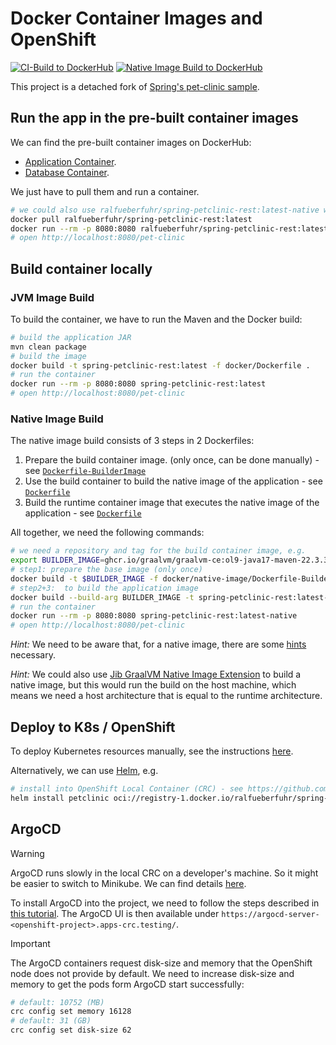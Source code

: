# Docker Container Images and OpenShift 

[![CI-Build to DockerHub](https://github.com/ueberfuhr-samples/docker-ocp-sample/actions/workflows/ci.yml/badge.svg)](https://github.com/ueberfuhr-samples/docker-ocp-sample/actions/workflows/ci.yml)
[![Native Image Build to DockerHub](https://github.com/ueberfuhr-samples/docker-ocp-sample/actions/workflows/native-image.yml/badge.svg)](https://github.com/ueberfuhr-samples/docker-ocp-sample/actions/workflows/native-image.yml)

This project is a detached fork of [Spring's pet-clinic sample](https://github.com/spring-petclinic/spring-petclinic-rest).

## Run the app in the pre-built container images

We can find the pre-built container images on DockerHub:
- [Application Container](https://hub.docker.com/repository/docker/ralfueberfuhr/spring-petclinic-rest).
- [Database Container](https://hub.docker.com/repository/docker/ralfueberfuhr/spring-petclinic-db).

We just have to pull them and run a container.

```bash
# we could also use ralfueberfuhr/spring-petclinic-rest:latest-native which runs faster
docker pull ralfueberfuhr/spring-petclinic-rest:latest
docker run --rm -p 8080:8080 ralfueberfuhr/spring-petclinic-rest:latest
# open http://localhost:8080/pet-clinic
```

## Build container locally

### JVM Image Build

To build the container, we have to run the Maven and the Docker build:

```bash
# build the application JAR
mvn clean package
# build the image
docker build -t spring-petclinic-rest:latest -f docker/Dockerfile .
# run the container
docker run --rm -p 8080:8080 spring-petclinic-rest:latest
# open http://localhost:8080/pet-clinic
```

### Native Image Build

The native image build consists of 3 steps in 2 Dockerfiles:

1. Prepare the build container image. (only once, can be done manually) - see [`Dockerfile-BuilderImage`](docker/native-image/Dockerfile-BuilderImage)
2. Use the build container to build the native image of the application  - see [`Dockerfile`](docker/native-image/Dockerfile)
3. Build the runtime container image that executes the native image of the application - see [`Dockerfile`](docker/native-image/Dockerfile)

All together, we need the following commands:

```bash
# we need a repository and tag for the build container image, e.g.
export BUILDER_IMAGE=ghcr.io/graalvm/graalvm-ce:ol9-java17-maven-22.3.3
# step1: prepare the base image (only once)
docker build -t $BUILDER_IMAGE -f docker/native-image/Dockerfile-BuilderImage --no-cache .
# step2+3:  to build the application image
docker build --build-arg BUILDER_IMAGE -t spring-petclinic-rest:latest-native -f docker/native-image/Dockerfile .
# run the container
docker run --rm -p 8080:8080 spring-petclinic-rest:latest-native
# open http://localhost:8080/pet-clinic
```

*Hint:* We need to be aware that, for a native image, there are some [hints](src/main/java/org/springframework/samples/petclinic/graalvm) necessary.

*Hint:* We could also use [Jib GraalVM Native Image Extension](https://github.com/GoogleContainerTools/jib-extensions/tree/master/first-party/jib-native-image-extension-maven)
to build a native image, but this would run the build on the host machine, which means we need
a host architecture that is equal to the runtime architecture.

## Deploy to K8s / OpenShift

To deploy Kubernetes resources manually, see the instructions [here](openshift/app/README.md).

Alternatively, we can use [Helm](helm/README.md), e.g.
```bash
# install into OpenShift Local Container (CRC) - see https://github.com/crc-org/crc
helm install petclinic oci://registry-1.docker.io/ralfueberfuhr/spring-petclinic-oci --values=ENV_LOCAL_CRC.yaml -n "<openshift-project>"
```

## ArgoCD

> [!WARNING]
> ArgoCD runs slowly in the local CRC on a developer's machine. So it might be easier to switch to
> Minikube. We can find details [here](argocd-minikube/README.md).

To install ArgoCD into the project, we need to follow the steps described in [this tutorial](https://docs.openshift.com/container-platform/4.10/cicd/gitops/setting-up-argocd-instance.html).
The ArgoCD UI is then available under `https://argocd-server-<openshift-project>.apps-crc.testing/`.

> [!IMPORTANT]
> The ArgoCD containers request disk-size and memory that the OpenShift node does not provide by default.
> We need to increase disk-size and memory to get the pods form ArgoCD start successfully:

```bash
# default: 10752 (MB)
crc config set memory 16128
# default: 31 (GB)
crc config set disk-size 62
```
